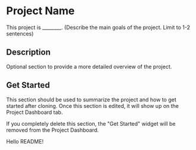 # Project Name
This project is ________. (Describe the main goals of the project. Limit to 1-2 sentences)

## Description
Optional section to provide a more detailed overview of the project.

## Get Started
This section should be used to summarize the project and how to get started after cloning. Once this section 
is edited, it will show up on the Project Dashboard tab. 

If you completely delete this section, the "Get Started" widget will be removed from the Project Dashboard.

Hello README!
